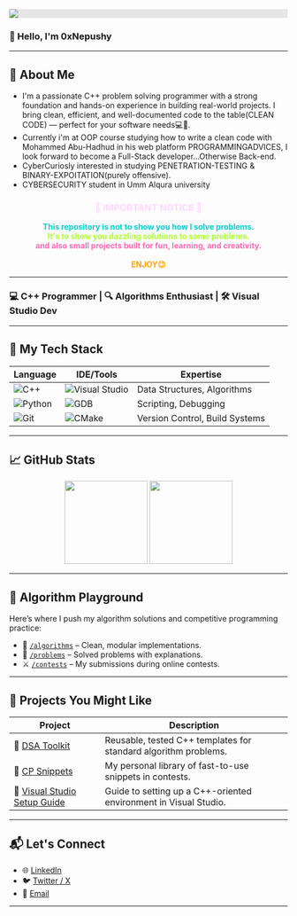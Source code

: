 <img style="display: block;-webkit-user-select: none;margin: auto;background-color: hsl(0, 0%, 90%);" src="https://media0.giphy.com/media/v1.Y2lkPTc5MGI3NjExZjFldTVwYmd5ejZ0NWNzM3R2Y3VnZHBja2VrcHF4OWkzdHpxNmtmdSZlcD12MV9pbnRlcm5hbF9naWZfYnlfaWQmY3Q9Zw/QNFhOolVeCzPQ2Mx85/giphy.gif">




### 👋 Hello, I'm 0xNepushy

---

## 🧠 About Me
- I'm a passionate C++ problem solving programmer with a strong foundation and hands-on experience in building real-world projects. I bring clean, efficient, and well-documented code to the table(CLEAN CODE) — perfect for your software needs💻🚀.
- Currently i'm at OOP course studying how to write a clean code with Mohammed Abu-Hadhud in his web platform PROGRAMMINGADVICES, I look forward to become a Full-Stack developer...Otherwise Back-end.
- CyberCuriosly interested in studying PENETRATION-TESTING & BINARY-EXPOITATION(purely offensive).
- CYBERSECURITY student in Umm Alqura university

<h3 align="center" style="color:#FFD7FF;">🚨 IMPORTANT NOTICE 🚨</h3>
<p align="center">
  <strong style="color:#00CED1;">This repository is not to show you how I solve problems.</strong><br>
  <strong style="color:#ADFF2F;">It's to show you dazzling solutions to some problems.</strong><br>
  <strong style="color:#FF69B4;">and also small projects built for fun, learning, and creativity.</strong><br><br>
  <strong style="color:#FFA500;">ENJOY😉</strong>
</p>

---

### 💻 C++ Programmer | 🔍 Algorithms Enthusiast | 🛠 Visual Studio Dev

---

## 🚀 My Tech Stack

| Language | IDE/Tools | Expertise |
|----------|-----------|-----------|
| ![C++](https://img.shields.io/badge/C++-00599C?style=flat&logo=c%2B%2B&logoColor=white) | ![Visual Studio](https://img.shields.io/badge/Visual_Studio-5C2D91?style=flat&logo=visual%20studio&logoColor=white) | Data Structures, Algorithms |
| ![Python](https://img.shields.io/badge/Python-3776AB?style=flat&logo=python&logoColor=white) | ![GDB](https://img.shields.io/badge/GDB-000000?style=flat&logo=gnu&logoColor=white) | Scripting, Debugging |
| ![Git](https://img.shields.io/badge/Git-F05032?style=flat&logo=git&logoColor=white) | ![CMake](https://img.shields.io/badge/CMake-064F8C?style=flat&logo=cmake&logoColor=white) | Version Control, Build Systems |

---

## 📈 GitHub Stats

<p align="center">
  <img src="https://github-readme-stats.vercel.app/api?username=your-github-username&show_icons=true&hide_title=true&count_private=true&hide=issues&theme=tokyonight" height="150"/>
  <img src="https://github-readme-stats.vercel.app/api/top-langs/?username=your-github-username&layout=compact&theme=tokyonight" height="150"/>
</p>

---

## 🧪 Algorithm Playground

Here’s where I push my algorithm solutions and competitive programming practice:

- 📁 [`/algorithms`](https://github.com/your-github-username/algorithms) – Clean, modular implementations.
- 🧠 [`/problems`](https://github.com/your-github-username/problems) – Solved problems with explanations.
- ⚔️ [`/contests`](https://github.com/your-github-username/contests) – My submissions during online contests.

---

## 📌 Projects You Might Like

| Project | Description |
|--------|-------------|
| 🔹 [DSA Toolkit](https://github.com/your-github-username/dsa-toolkit) | Reusable, tested C++ templates for standard algorithm problems. |
| 🔹 [CP Snippets](https://github.com/your-github-username/cp-snippets) | My personal library of fast-to-use snippets in contests. |
| 🔹 [Visual Studio Setup Guide](https://github.com/your-github-username/vs-cpp-setup) | Guide to setting up a C++-oriented environment in Visual Studio. |

---

## 📬 Let's Connect

- 🌐 [LinkedIn](https://linkedin.com/in/yourname)
- 🐦 [Twitter / X](https://twitter.com/yourhandle)
- 💌 [Email](mailto:yourname@example.com)

---
